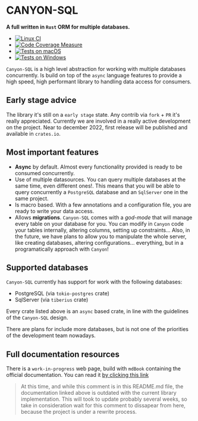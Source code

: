 # CANYON-SQL

**A full written in `Rust` ORM for multiple databases.**

- [![Linux CI](https://github.com/zerodaycode/Canyon-SQL/actions/workflows/code-coverage.yml/badge.svg)](https://github.com/zerodaycode/Canyon-SQL/actions/workflows/code-coverage.yml)
- [![Code Coverage Measure](https://zerodaycode.github.io/Canyon-SQL/badges/flat.svg)](https://zerodaycode.github.io/Canyon-SQL)
- [![Tests on macOS](https://github.com/zerodaycode/Canyon-SQL/actions/workflows/macos-tests.yml/badge.svg)](https://github.com/zerodaycode/Canyon-SQL/actions/workflows/macos-tests.yml)
- [![Tests on Windows](https://github.com/zerodaycode/Canyon-SQL/actions/workflows/windows-tests.yml/badge.svg)](https://github.com/zerodaycode/Canyon-SQL/actions/workflows/windows-tests.yml)

`Canyon-SQL` is a high level abstraction for working with multiple databases concurrently. Is build on top of the `async` language features
to provide a high speed, high performant library to handling data access for consumers.

## Early stage advice

The library it's still on a `early stage` state.
Any contrib via `fork` + `PR` it's really appreciated. Currently we are involved in a really active development on the project. Near to december 2022, first release will be published and available in `crates.io`.

## Most important features

- **Async** by default. Almost every functionality provided is ready to be consumed concurrently.
- Use of multiple datasources. You can query multiple databases at the same time, even different ones!. This means that you will be able to query concurrently
a `PostgreSQL` database and an `SqlServer` one in the same project.
- Is macro based. With a few annotations and a configuration file, you are ready to write your data access.
- Allows **migrations**. `Canyon-SQL` comes with a *god-mode* that will manage every table on your database for you. You can modify in `Canyon` code your tables internally, altering columns, setting up constraints... 
Also, in the future, we have plans to allow you to manipulate the whole server, like creating databases, altering configurations... everything, but in a programatically approach with `Canyon`!

## Supported databases

`Canyon-SQL` currently has support for work with the following databases:

- PostgreSQL (via `tokio-postgres` crate)
- SqlServer (via `tiberius` crate)

Every crate listed above is an `async` based crate, in line with the guidelines of the `Canyon-SQL` design.

There are plans for include more databases, but is not one of the priorities of the development team nowadays.

## Full documentation resources

There is a `work-in-progress` web page, build with `mdBook` containing the official documentation.
You can read it [by clicking this link](https://zerodaycode.github.io/canyon-book/)

> At this time, and while this comment is in this README.md file, the documentation linked above is outdated
with the current library implementation. This will took to update probably several weeks, so take in consideration
wait for this comment to dissapear from here, because the project is under a rewrite process.
